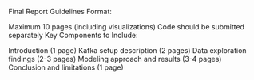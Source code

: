 Final Report Guidelines
Format:

Maximum 10 pages (including visualizations)
Code should be submitted separately
Key Components to Include:

Introduction (1 page)
Kafka setup description (2 pages)
Data exploration findings (2-3 pages)
Modeling approach and results (3-4 pages)
Conclusion and limitations (1 page)
